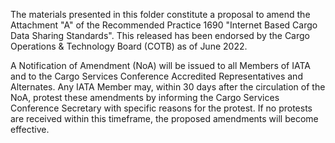 The materials presented in this folder constitute a proposal to amend the Attachment "A" of the Recommended Practice 1690 "Internet Based Cargo Data Sharing Standards". This released has been endorsed by the Cargo Operations & Technology Board (COTB) as of June 2022.

A Notification of Amendment (NoA) will be issued to all Members of IATA and to the Cargo Services Conference Accredited Representatives and Alternates. Any IATA Member may, within 30 days after the circulation of the NoA, protest these amendments by informing the Cargo Services Conference Secretary with specific reasons for the protest. If no protests are received within this timeframe, the proposed amendments will become effective.
